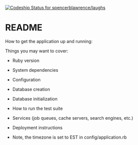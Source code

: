 [![Codeship Status for spencerblawrence/laughs](https://app.codeship.com/projects/01bd9c40-0add-0137-2bed-02ad0a8153d5/status?branch=master)](https://app.codeship.com/projects/326295)

# README

How to get the application up and running:

Things you may want to cover:
* Ruby version
* System dependencies
* Configuration
* Database creation
* Database initialization
* How to run the test suite
* Services (job queues, cache servers, search engines, etc.)
* Deployment instructions

* Note, the timezone is set to EST in config/application.rb

